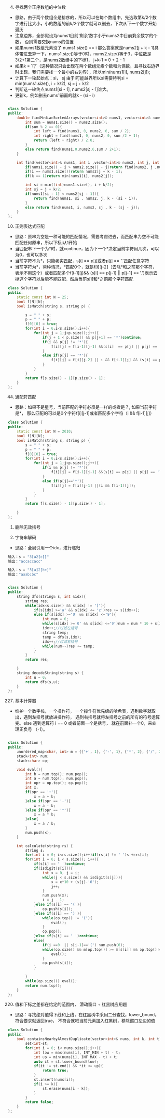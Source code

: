 <!--
 * @Author: zzzzztw
 * @Date: 2023-04-01 09:55:33
 * @LastEditors: Do not edit
 * @LastEditTime: 2023-06-06 10:03:22
 * @FilePath: /myLearning/算法/leetcode/高频困难题.md
-->
4. 寻找两个正序数组的中位数
* 思路，由于两个数组全是排序的，所以可以在每个数组中，先选取第k/2个数字进行比大小，小的数组的前k/2个数字就可以删去，下次从下一个数字开始遍历
* 注意边界，全部假设为nums1目前‘剩余’数字小于nums2中目前剩余数字的个数， 否则需要交换nums的位置
* 如果nums1数组元素没了 nums1.size() == i 那么答案就是nums2[j + k - 1]具体带进去算一下，nums1.size()等于0时，nums2.size()等于3，中位数是3/2+1第二个，是nums2数组中的下标1， j+k-1 = 0 + 2 - 1
* 如果k = 1了（这种情况只会出现在两个数组元素个数和为偶数，且寻找右边界时出现，我们需要找一个最小的右边界），所以min(nums1[i], nums2[j]);
* 计算下一轮起始点：si， sj 由于i可能越界所以si需要特判si = min(nums1.size(), i + k/2), sj = j + k/2
* 判断这一轮终点nums1[si - 1], nums2[sj - 1]谁大。
* 更新k，例如删去nums1前面的就k - (si - i)
```cpp

class Solution {
public:
    double findMedianSortedArrays(vector<int>& nums1, vector<int>& nums2) {
        int sum = nums1.size() + nums2.size();
        if(sum % 2 == 0){
            int left = find(nums1, 0, nums2, 0, sum / 2);
            int right = find(nums1, 0, nums2, 0, sum /2 + 1);
            return (left + right) / 2.0;
        }
        else return find(nums1,0,nums2,0,sum / 2+1);
    }

    int find(vector<int>& nums1, int i ,vector<int>& nums2, int j, int k){
        if(nums1.size() - i > nums2.size() - j)return find(nums2, j ,nums1, i, k);
        if(i == nums1.size())return nums2[j + k - 1];
        if(k == 1)return min(nums1[i], nums2[j]);

        int si = min((int)nums1.size(), i + k/2);
        int sj = j + k/2;
        if(nums1[si - 1] < nums2[sj - 1]){
            return find(nums1, si , nums2, j, k - (si - i));
        }
        else return find(nums1, i, nums2, sj , k - (sj - j));
    }
};

```

10. 正则表达式匹配
* 思路：原串为空是一种可能的匹配情况，需要考虑进去，而匹配串为空不可能匹配任何原串，所以下标j从1开始
* 当匹配串下一个为\*时，就continue，因为下一个\*决定当前字符用几次，可以为0，也可以多次
* 当前字符不为*，只能老实匹配，s[i] == p[j]或者p[j] == '.'匹配任意字符
* 当前字符为*，两种情况，*匹配0个，就是f[i][j-2]（去除\*和之前那个字符，表示不用这个）或者匹配多个f[i-1][j]&& (s[i] == p[j-1] || p[j-1] == '.')表示去掉这个字符以后能不能匹配，然后当前s[i]和\*之前那个字符匹配
```cpp
class Solution {
public:
    static const int N = 25;
    bool f[N][N];
    bool isMatch(string s, string p) {

        s = " " + s;
        p = " " + p;
        f[0][0] = true;
        for(int i = 0;i<s.size();i++){
            for(int j = 1;j<p.size();j++){
                if(j + 1 < p.size() && p[j+1] == '*')continue;
                if(i && p[j] != '*'){
                    f[i][j] = f[i-1][j-1] &&(s[i]  == p[j] || p[j] == '.');
                }
                else if(p[j] == '*'){
                    f[i][j] = f[i][j-2] || i && f[i-1][j] && (s[i] == p[j-1] || p[j-1] == '.');
                }
            }
        }
        return f[s.size() - 1][p.size() - 1];
    }
};
```

44. 通配符匹配
    
* 思路：如果不是星号，当前匹配的字符必须是一样的或者是？, 如果当前字符是*， 那么匹配的可以是0个字符f[i][j-1]或者匹配多个字符（i && f[i-1][j]）
```cpp
class Solution {
public:
    static const int N = 2010;
    bool f[N][N];
    bool isMatch(string s, string p) {
        s = " " + s;
        p = " " + p;
        f[0][0] = true;
        for(int i = 0;i<s.size();i++){
            for(int j = 1;j<p.size();j++){
                if(i && p[j] != '*'){
                    f[i][j] = f[i-1][j-1] &&(s[i] == p[j] || p[j] == '?');
                }
                else if(p[j]=='*'){
                    f[i][j] = f[i][j-1] ||(i && f[i-1][j]);
                }
            }
        }
        return f[s.size() - 1][p.size() - 1];
        
    }
};


```

1.   删除无效括号

2.   字符串解码

* 思路：全局引用一个idx，进行递归

```cpp
输入：s = "3[a2[c]]"
输出："accaccacc"

输入：s = "3[a]2[bc]"
输出："aaabcbc"


class Solution {
public:
    string dfs(string& s, int &idx){
        string res;
        while(idx<s.size() && s[idx] != ']'){
            if(s[idx] >='a' && s[idx] <= 'z')res += s[idx++];
            else if(s[idx] >='0' && s[idx] <='9'){
                int num = 0;
                while(s[idx] >='0' && s[idx] <='9')num = num * 10 + s[idx++] - '0';
                idx++;//过滤左括号
                string temp;
                temp = dfs(s,idx); 
                idx++;//过滤右括号
                while(num--)res += temp;
            }
        }
        return res;

    }
    string decodeString(string s) {
        int u = 0;
        return dfs(s,u);
    }
};

```


227. 基本计算器

* 维护一个数字栈，一个操作符， 一个操作符优先级的哈希表，遇到数字就取出，遇到左括号就放进操作符， 遇到右括号就将左括号之前的所有的符号运算完。else 遇到运算符 i == 0 或者前面一个是括号， 就在前面补一个0，来处理正负号 （-1）。

```cpp

class Solution {
public:
    unordered_map<char, int> m = {{'+', 1}, {'-', 1}, {'*', 2}, {'/', 2}};
    stack<int> num;
    stack<char> op;

    void eval(){
        int b = num.top(); num.pop();
        int a = num.top(); num.pop();
        int opr = op.top(); op.pop();
        int x;
        if(opr == '+'){
            x = a + b;
        }else if(opr == '-'){
            x = a - b;
        }else if(opr == '*'){
            x = a * b;
        }else{
            x = a / b;
        }
        num.push(x);
    }

    int calculate(string rs) {
        string s;
        for(int i = 0; i<rs.size();i++)if(rs[i] != ' ')s +=rs[i];
        for(int i = 0; i < s.size(); i++){
            if(s[i] == ' ')continue;
            if(isdigit(s[i])){
                int x = 0, j = i;
                while(j < s.size() && isdigit(s[j])){
                    x = x*10 + (s[j]-'0');
                    j++;
                }
                num.push(x);
                i = j - 1;
            }else if(s[i] == '('){
                op.push(s[i]);
            }else if(s[i] == ')'){
                while(op.top() != '('){
                    eval();
                }
                op.pop();
            }else if(s[i] == ' ')continue;
            else{
                if(i ==0  || s[i-1]=='(') num.push(0);
                while(op.size() && m[op.top()] >= m[s[i]] && op.top()!= '('){
                    eval();
                }
                op.push(s[i]);
            }
            
        }
        while(op.size()) eval();
        return num.top();
    }
};


```

220. 值和下标之差都在给定的范围内， 滑动窗口 + 红黑树应用题
* 思路：寻找绝对值得下线和上线，在红黑树中采用二分查找，lower_bound， 符合要求就返回true， 不符合就吧当前元素加入红黑树，移除窗口左边的值

```cpp
class Solution {
public:
    bool containsNearbyAlmostDuplicate(vector<int>& nums, int k, int t) {
        set<int>st;
        for(int i = 0; i< nums.size();i++){
            int low = max(nums[i], INT_MIN + t) - t;
            int up = min(nums[i], INT_MAX - t) + t;
            auto it = st.lower_bound(low);
            if(it != st.end() && *it <= up){
                return true;
            }
            st.insert(nums[i]);
            if(i >= k){
                st.erase(nums[i - k]);
            }
        }
        return false;
    }
};


```